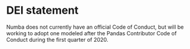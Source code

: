 # DEI statement

Numba does not currently have an official Code of Conduct, but will be working
to adopt one modeled after the Pandas Contributor Code of Conduct during the
first quarter of 2020.
